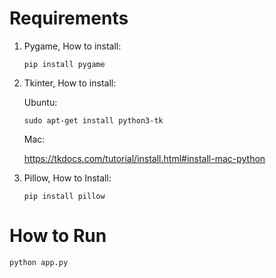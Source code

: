 # Requirements

1. Pygame, How to install:

	```
	pip install pygame
	````
2. Tkinter, How to install:

	Ubuntu:
	```
	sudo apt-get install python3-tk
	```
	Mac:
	
	https://tkdocs.com/tutorial/install.html#install-mac-python
3. Pillow, How to Install:
	```
	pip install pillow
	```

# How to Run
```
python app.py
```
